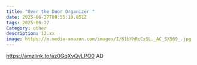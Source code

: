 ```yaml
---
title: "Over the Door Organizer "
date: 2025-06-27T09:55:19.851Z
tags: 2025-06-27
Category: other
description: 12.xx
image: https://m.media-amazon.com/images/I/61bYhRcCxSL._AC_SX569_.jpg
---
```

https://amzlink.to/az0GqXvQvLPO0
AD